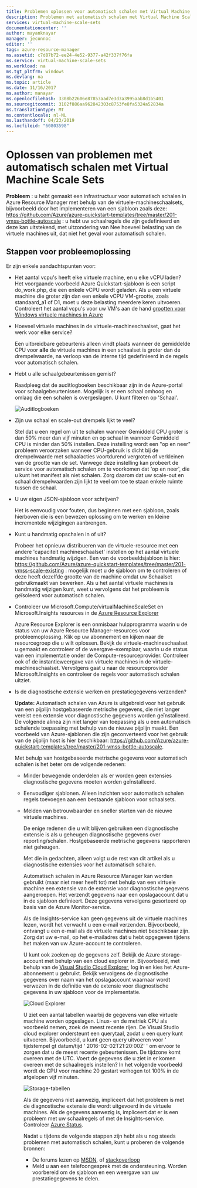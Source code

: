 ```yaml
---
title: Problemen oplossen voor automatisch schalen met Virtual Machine Scale Sets | Microsoft Docs
description: Problemen met automatisch schalen met Virtual Machine Scale Sets. Informatie over veelvoorkomende problemen aangetroffen en hoe u ze op te lossen.
services: virtual-machine-scale-sets
documentationcenter: ''
author: mayanknayar
manager: jeconnoc
editor: ''
tags: azure-resource-manager
ms.assetid: c7d87b72-ee24-4e52-9377-a42f337f76fa
ms.service: virtual-machine-scale-sets
ms.workload: na
ms.tgt_pltfrm: windows
ms.devlang: na
ms.topic: article
ms.date: 11/16/2017
ms.author: manayar
ms.openlocfilehash: 3308b22606e87853aad7e3d3a3995aab8d1b5401
ms.sourcegitcommit: 3102f886aa962842303c8753fe8fa5324a52834a
ms.translationtype: MT
ms.contentlocale: nl-NL
ms.lasthandoff: 04/23/2019
ms.locfileid: "60803598"
---
```

# <a name="troubleshooting-autoscale-with-virtual-machine-scale-sets"></a>Oplossen van problemen met automatisch schalen met Virtual Machine Scale Sets
**Probleem** : u hebt gemaakt een infrastructuur voor automatisch schalen in Azure Resource Manager met behulp van de virtuele-machineschaalsets, bijvoorbeeld door het implementeren van een sjabloon zoals deze: https://github.com/Azure/azure-quickstart-templates/tree/master/201-vmss-bottle-autoscale : u hebt uw schaalregels die zijn gedefinieerd en deze kan uitstekend, met uitzondering van Nee hoeveel belasting van de virtuele machines uit, dat niet het geval voor automatisch schalen.

## <a name="troubleshooting-steps"></a>Stappen voor probleemoplossing
Er zijn enkele aandachtspunten voor:

* Het aantal vcpu's heeft elke virtuele machine, en u elke vCPU laden?
  Het voorgaande voorbeeld Azure Quickstart-sjabloon is een script do_work.php, die een enkele vCPU wordt geladen. Als u een virtuele machine die groter zijn dan een enkele vCPU VM-grootte, zoals standaard_a1 of D1, moet u deze belasting meerdere keren uitvoeren. Controleert het aantal vcpu's voor uw VM's aan de hand [grootten voor Windows virtuele machines in Azure](../virtual-machines/windows/sizes.md?toc=%2fazure%2fvirtual-machines%2fwindows%2ftoc.json)
* Hoeveel virtuele machines in de virtuele-machineschaalset, gaat het werk voor elke service?
  
    Een uitbreidbare gebeurtenis alleen vindt plaats wanneer de gemiddelde CPU voor **alle** de virtuele machines in een schaalset is groter dan de drempelwaarde, na verloop van de interne tijd gedefinieerd in de regels voor automatisch schalen.
* Hebt u alle schaalgebeurtenissen gemist?
  
    Raadpleeg dat de auditlogboeken beschikbaar zijn in de Azure-portal voor schaalgebeurtenissen. Mogelijk is er een schaal omhoog en omlaag die een schalen is overgeslagen. U kunt filteren op 'Schaal'.
  
    ![Auditlogboeken][audit]
* Zijn uw schaal en scale-out drempels lijkt te veel?
  
    Stel dat u een regel om uit te schalen wanneer Gemiddeld CPU groter is dan 50% meer dan vijf minuten en op schaal in wanneer Gemiddeld CPU is minder dan 50% instellen. Deze instelling wordt een "op en neer" probleem veroorzaken wanneer CPU-gebruik is dicht bij de drempelwaarde met schaalacties voortdurend vergroten of verkleinen van de grootte van de set. Vanwege deze instelling kan probeert de service voor automatisch schalen om te voorkomen dat 'op en neer', die u kunt het manifest als niet schalen. Zorg daarom dat uw scale-out en schaal drempelwaarden zijn lijkt te veel om toe te staan enkele ruimte tussen de schaal.
* U uw eigen JSON-sjabloon voor schrijven?
  
    Het is eenvoudig voor fouten, dus beginnen met een sjabloon, zoals hierboven die is een bewezen oplossing om te werken en kleine incrementele wijzigingen aanbrengen. 
* Kunt u handmatig opschalen in of uit?
  
    Probeer het opnieuw distribueren van de virtuele-resource met een andere 'capaciteit machineschaalset' instellen op het aantal virtuele machines handmatig wijzigen. Een van de voorbeeldsjabloon is hier: https://github.com/Azure/azure-quickstart-templates/tree/master/201-vmss-scale-existing : mogelijk moet u de sjabloon om te controleren of deze heeft dezelfde grootte van de machine omdat uw Schaalset gebruikmaakt van bewerken. Als u het aantal virtuele machines is handmatig wijzigen kunt, weet u vervolgens dat het probleem is geïsoleerd voor automatisch schalen.
* Controleer uw Microsoft.Compute/virtualMachineScaleSet en Microsoft.Insights resources in de [Azure Resource Explorer](https://resources.azure.com/)
  
    Azure Resource Explorer is een onmisbaar hulpprogramma waarin u de status van uw Azure Resource Manager-resources voor probleemoplossing. Klik op uw abonnement en kijken naar de resourcegroep die u wilt oplossen. Bekijk de virtuele-machineschaalset u gemaakt en controleer of de weergave-exemplaar, waarin u de status van een implementatie onder de Compute-resourceprovider. Controleer ook of de instantieweergave van virtuele machines in de virtuele-machineschaalset. Vervolgens gaat u naar de resourceprovider Microsoft.Insights en controleer de regels voor automatisch schalen uitziet.
* Is de diagnostische extensie werken en prestatiegegevens verzenden?
  
    **Update:** Automatisch schalen van Azure is uitgebreid voor het gebruik van een pijplijn hostgebaseerde metrische gegevens, die niet langer vereist een extensie voor diagnostische gegevens worden geïnstalleerd. De volgende alinea zijn niet langer van toepassing als u een automatisch schalende toepassing met behulp van de nieuwe pijplijn maakt. Een voorbeeld van Azure-sjablonen die zijn geconverteerd voor het gebruik van de pijplijn host is hier beschikbaar: https://github.com/Azure/azure-quickstart-templates/tree/master/201-vmss-bottle-autoscale. 
  
    Met behulp van hostgebaseerde metrische gegevens voor automatisch schalen is het beter om de volgende redenen:
  
  * Minder bewegende onderdelen als er worden geen extensies diagnostische gegevens moeten worden geïnstalleerd.
  * Eenvoudiger sjablonen. Alleen inzichten voor automatisch schalen regels toevoegen aan een bestaande sjabloon voor schaalsets.
  * Melden van betrouwbaarder en sneller starten van de nieuwe virtuele machines.
    
    De enige redenen die u wilt blijven gebruiken een diagnostische extensie is als u geheugen diagnostische gegevens over reporting/schalen. Hostgebaseerde metrische gegevens rapporteren niet geheugen.
    
    Met die in gedachten, alleen volgt u de rest van dit artikel als u diagnostische extensies voor het automatisch schalen.
    
    Automatisch schalen in Azure Resource Manager kan worden gebruikt (maar niet meer heeft tot) met behulp van een virtuele machine een extensie van de extensie voor diagnostische gegevens aangeroepen. Het verzendt gegevens naar een opslagaccount dat u in de sjabloon definieert. Deze gegevens vervolgens gesorteerd op basis van de Azure Monitor-service.
    
    Als de Insights-service kan geen gegevens uit de virtuele machines lezen, wordt het verwacht u een e-mail verzenden. Bijvoorbeeld, ontvangt u een e-mail als de virtuele machines niet beschikbaar zijn. Zorg dat uw e-mail, op het e-mailadres dat u hebt opgegeven tijdens het maken van uw Azure-account te controleren.
    
    U kunt ook zoeken op de gegevens zelf. Bekijk de Azure storage-account met behulp van een cloud explorer in. Bijvoorbeeld, met behulp van de [Visual Studio Cloud Explorer](https://visualstudiogallery.msdn.microsoft.com/aaef6e67-4d99-40bc-aacf-662237db85a2), log in en kies het Azure-abonnement u gebruikt. Bekijk vervolgens de diagnostische gegevens over naam van het opslagaccount waarnaar wordt verwezen in de definitie van de extensie voor diagnostische gegevens in uw sjabloon voor de implementatie.
    
    ![Cloud Explorer][explorer]
    
    U ziet een aantal tabellen waarbij de gegevens van elke virtuele machine worden opgeslagen. Linux- en de metriek CPU als voorbeeld nemen, zoek de meest recente rijen. De Visual Studio cloud explorer ondersteunt een querytaal, zodat u een query kunt uitvoeren. Bijvoorbeeld, u kunt geen query uitvoeren voor ' tijdstempel gt datum/tijd ' 2016-02-02T21:20:00Z' ' om ervoor te zorgen dat u de meest recente gebeurtenissen. De tijdzone komt overeen met de UTC. Voert de gegevens die u ziet in er komen overeen met de schaalregels instellen? In het volgende voorbeeld wordt de CPU voor machine 20 gestart verhogen tot 100% in de afgelopen vijf minuten.
    
    ![Storage-tabellen][tables]
    
    Als de gegevens niet aanwezig, impliceert dat het probleem is met de diagnostische extensie die wordt uitgevoerd in de virtuele machines. Als de gegevens aanwezig is, impliceert dat er is een probleem met uw schaalregels of met de Insights-service. Controleer [Azure Status](https://azure.microsoft.com/status/).
    
    Nadat u tijdens de volgende stappen zijn hebt als u nog steeds problemen met automatisch schalen, kunt u proberen de volgende bronnen: 
    * De forums lezen op [MSDN](https://social.msdn.microsoft.com/forums/azure/home?forum=WAVirtualMachinesforWindows), of [stackoverloop](https://stackoverflow.com/questions/tagged/azure) 
    * Meld u aan een telefoongesprek met de ondersteuning. Worden voorbereid om de sjabloon en een weergave van uw prestatiegegevens te delen.

[audit]: ./media/virtual-machine-scale-sets-troubleshoot/image3.png
[explorer]: ./media/virtual-machine-scale-sets-troubleshoot/image1.png
[tables]: ./media/virtual-machine-scale-sets-troubleshoot/image4.png
